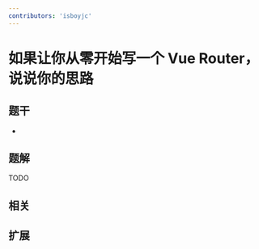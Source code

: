 ```yaml
---
contributors: 'isboyjc'
---
```


# 如果让你从零开始写一个 Vue Router，说说你的思路


## 题干

- 



## 题解

<!-- ::: details 点我查看题解 -->

  TODO

<!-- ::: -->



## 相关



## 扩展
